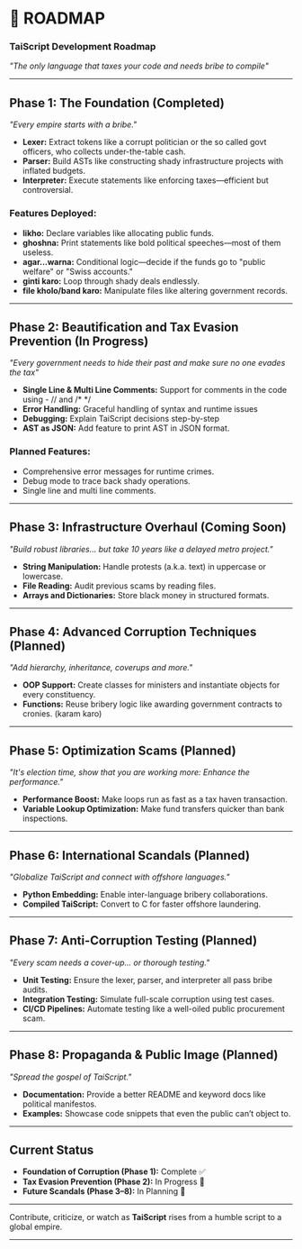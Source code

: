 # 🎯 **ROADMAP**
### **TaiScript Development Roadmap**  
_"The only language that taxes your code and needs bribe to compile"_  

---

## **Phase 1: The Foundation (Completed)**  
_"Every empire starts with a bribe."_  

- **Lexer:** Extract tokens like a corrupt politician or the so called govt officers, who collects under-the-table cash.
- **Parser:** Build ASTs like constructing shady infrastructure projects with inflated budgets.
- **Interpreter:** Execute statements like enforcing taxes—efficient but controversial.

### Features Deployed:  
- **likho:** Declare variables like allocating public funds.
- **ghoshna:** Print statements like bold political speeches—most of them useless.
- **agar...warna:** Conditional logic—decide if the funds go to "public welfare" or "Swiss accounts."
- **ginti karo:** Loop through shady deals endlessly.
- **file kholo/band karo:** Manipulate files like altering government records.

---

## **Phase 2: Beautification and Tax Evasion Prevention (In Progress)**  
_"Every government needs to hide their past and make sure no one evades the tax"_

- **Single Line & Multi Line Comments:** Support for comments in the code using - // and /* */
- **Error Handling:** Graceful handling of syntax and runtime issues
- **Debugging:** Explain TaiScript decisions step-by-step
- **AST as JSON:** Add feature to print AST in JSON format.

### Planned Features:  
- Comprehensive error messages for runtime crimes.
- Debug mode to trace back shady operations.
- Single line and multi line comments.

---

## **Phase 3: Infrastructure Overhaul (Coming Soon)**
_"Build robust libraries... but take 10 years like a delayed metro project."_

- **String Manipulation:** Handle protests (a.k.a. text) in uppercase or lowercase.
- **File Reading:** Audit previous scams by reading files.
- **Arrays and Dictionaries:** Store black money in structured formats.

---

## **Phase 4: Advanced Corruption Techniques (Planned)**
_"Add hierarchy, inheritance, coverups and more."_

- **OOP Support:** Create classes for ministers and instantiate objects for every constituency.
- **Functions:** Reuse bribery logic like awarding government contracts to cronies. (karam karo)

---

## **Phase 5: Optimization Scams (Planned)**  
_"It's election time, show that you are working more: Enhance the performance."_

- **Performance Boost:** Make loops run as fast as a tax haven transaction.
- **Variable Lookup Optimization:** Make fund transfers quicker than bank inspections.

---

## **Phase 6: International Scandals (Planned)**  
_"Globalize TaiScript and connect with offshore languages."_

- **Python Embedding:** Enable inter-language bribery collaborations.
- **Compiled TaiScript:** Convert to C for faster offshore laundering.

---

## **Phase 7: Anti-Corruption Testing (Planned)**
_"Every scam needs a cover-up... or thorough testing."_

- **Unit Testing:** Ensure the lexer, parser, and interpreter all pass bribe audits.
- **Integration Testing:** Simulate full-scale corruption using test cases.
- **CI/CD Pipelines:** Automate testing like a well-oiled public procurement scam.

---

## **Phase 8: Propaganda & Public Image (Planned)**
_"Spread the gospel of TaiScript."_

- **Documentation:** Provide a better README and keyword docs like political manifestos.
- **Examples:** Showcase code snippets that even the public can’t object to.

---

## **Current Status**  
- **Foundation of Corruption (Phase 1):** Complete ✅  
- **Tax Evasion Prevention (Phase 2):** In Progress 🔄  
- **Future Scandals (Phase 3–8):** In Planning 📝  

---

Contribute, criticize, or watch as **TaiScript** rises from a humble script to a global empire.

---